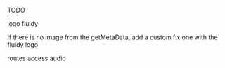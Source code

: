 TODO

logo fluidy

If there is no image from the getMetaData, add a custom fix one with the fluidy logo

routes access audio
